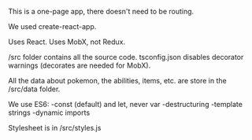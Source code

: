 This is a one-page app, there doesn't need to be routing.

We used create-react-app.

Uses React.
Uses MobX, not Redux.

/src folder contains all the source code.
tsconfig.json disables decorator warnings (decorates are needed for MobX).

All the data about pokemon, the abilities, items, etc. are store in the /src/data folder.

We use ES6:
-const (default) and let, never var
-destructuring
-template strings
-dynamic imports

Stylesheet is in /src/styles.js